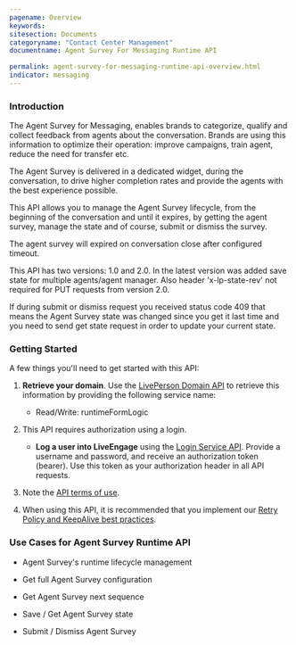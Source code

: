 ```yaml
---
pagename: Overview
keywords:
sitesection: Documents
categoryname: "Contact Center Management"
documentname: Agent Survey For Messaging Runtime API 

permalink: agent-survey-for-messaging-runtime-api-overview.html
indicator: messaging
---
```

### Introduction

The Agent Survey for Messaging, enables brands to categorize, qualify and collect feedback from agents about the conversation. Brands are using this information to optimize their operation: improve campaigns, train agent, reduce the need for transfer etc.

The Agent Survey is delivered in a dedicated widget, during the conversation, to drive higher completion rates and provide the agents with the best experience possible.

This API allows you to manage the Agent Survey lifecycle, from the beginning of the conversation and until it expires, by getting the agent survey, manage the state and of course, submit or dismiss the survey.

The agent survey will expired on conversation close after configured timeout.

This API has two versions: 1.0 and 2.0. In the latest version was added  save state for multiple agents/agent manager. Also header 'x-lp-state-rev' not required for PUT requests from version 2.0.

If during submit or dismiss request you received status code 409 that means the Agent Survey state was changed since you get it last time and you need to send get state request in order to update your current state.

### Getting Started

A few things you'll need to get started with this API:

1. **Retrieve your domain**. Use the [LivePerson Domain API](agent-domain-domain-api.html) to retrieve this information by providing the following service name:

	* Read/Write: runtimeFormLogic

2. This API requires authorization using a login.

	* **Log a user into LiveEngage** using the [Login Service API](login-getting-started.html). Provide a username and password, and receive an authorization token (bearer). Use this token as your authorization header in all API requests.

3. Note the [API terms of use](https://www.liveperson.com/policies/apitou).

4. When using this API, it is recommended that you implement our [Retry Policy and KeepAlive best practices](guides-retry-policy.html).

### Use Cases for Agent Survey Runtime API

* Agent Survey's runtime lifecycle management

* Get full Agent Survey configuration

* Get Agent Survey next sequence

* Save / Get Agent Survey state

* Submit / Dismiss Agent Survey